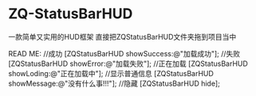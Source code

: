 # ZQ-StatusBarHUD
一款简单又实用的HUD框架  直接把ZQStatusBarHUD文件夹拖到项目当中




READ ME:
//成功
[ZQStatusBarHUD showSuccess:@"加载成功"];
//失败
[ZQStatusBarHUD showError:@"加载失败"];
//正在加载
[ZQStatusBarHUD showLoding:@"正在加载中"];
//显示普通信息
[ZQStatusBarHUD showMessage:@"没有什么事!!!"];
//隐藏
[ZQStatusBarHUD hide];
